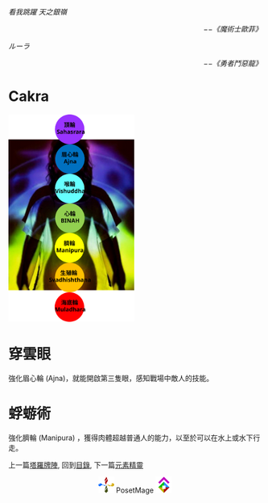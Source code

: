 *看我跳躍 天之銀嶺*  
<p align="right"><i>−−《魔術士歐菲》</i></p>

*ルーラ*  
<p align="right"><i>−−《勇者鬥惡龍》</i></p>

# Cakra
 <img src="./Cakra.svg" Width="250" />

# 穿雲眼
強化眉心輪 (Ajna)，就能開啟第三隻眼，感知戰場中敵人的技能。

# 蜉蝣術
強化臍輪 (Manipura) ，獲得肉體超越普通人的能力，以至於可以在水上或水下行走。

上一篇[塔羅牌陣](../Tarot), 
回到[目錄](/#ch-2-documentation), 
下一篇[元素精靈](../Elementals)


<p align="center"><img src="/Icon/Design/4Element.svg" Height="32" /> PosetMage <img src="/Icon/Transparent/POM.png" Height="32" /></p>